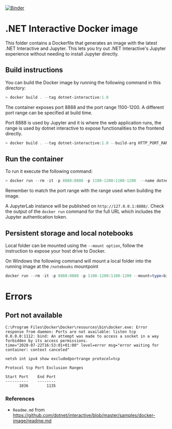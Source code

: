 [![Binder](https://mybinder.org/badge_logo.svg)](https://mybinder.org/v2/gh/wilsoncg/Jupyter.Notebooks/master?urlpath=%2Fnotebooks%2FXPlot.ipynb)

# .NET Interactive Docker image

This folder contains a Dockerfile that generates an image with the latest .NET Interactive and Jupyter. This lets you try out .NET Interactive's Jupyter experience without needing to install Jupyter directly.

## Build instructions

You can build the Docker image by running the following command in this directory:

```powershell
> docker build . --tag dotnet-interactive:1.0
```

The container exposes port 8888 and the port range 1100-1200. A different port range can be specified at build time.

Port 8888 is used by Jupyter and it is where the web application runs, the range is used by dotnet interactive to expose functionalities to the frontend directly.

```powershell
> docker build . --tag dotnet-interactive:1.0 --build-arg HTTP_PORT_RANGE=1000-1100
```

## Run the container

To run it execute the following command:

```powershell
> docker run --rm -it -p 8888:8888 -p 1100-1200:1100-1200  --name dotnet-interactive-image dotnet-interactive:1.0
```

Remember to match the port range with the range used when building the image.

A JupyterLab instance will be published on `http://127.0.0.1:8888/`. Check the output of the `docker run` command for the full URL which includes the Jupyter authentication token.

## Persistent storage and local notebooks

Local folder can be mounted using the `--mount option`, follow the instruction to expose your host drive to Docker.

On Windows the following command will mount a local folder into the running image at the `/notebooks` mountpoint

```powershell
docker run --rm -it -p 8888:8888 -p 1100-1200:1100-1200 --mount=type=bind,src="$(pwd)/notebooks",target=/home/jovyan/notebooks --name dotnet-interactive-image dotnet-interactive:1.0
```

# Errors
## Port not available
```
C:\Program Files\Docker\Docker\resources\bin\docker.exe: Error response from daemon: Ports are not available: listen tcp 0.0.0.0:1112: bind: An attempt was made to access a socket in a way forbidden by its access permissions.
time="2020-07-22T16:53:01+01:00" level=error msg="error waiting for container: context canceled"
```
```
netsh int ipv4 show excludedportrange protocol=tcp

Protocol tcp Port Exclusion Ranges

Start Port    End Port
----------    --------
      1036        1135
```

### References
* `Readme.md` from https://github.com/dotnet/interactive/blob/master/samples/docker-image/readme.md